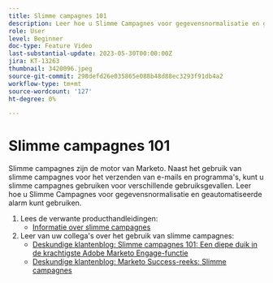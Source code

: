 ```yaml
---
title: Slimme campagnes 101
description: Leer hoe u Slimme Campagnes voor gegevensnormalisatie en geautomatiseerde alarm kunt gebruiken.
role: User
level: Beginner
doc-type: Feature Video
last-substantial-update: 2023-05-30T00:00:00Z
jira: KT-13263
thumbnail: 3420096.jpeg
source-git-commit: 298defd26e035865e088b48d88ec3293f91db4a2
workflow-type: tm+mt
source-wordcount: '127'
ht-degree: 0%

---
```



# Slimme campagnes 101

Slimme campagnes zijn de motor van Marketo. Naast het gebruik van slimme campagnes voor het verzenden van e-mails en programma&#39;s, kunt u slimme campagnes gebruiken voor verschillende gebruiksgevallen. Leer hoe u Slimme Campagnes voor gegevensnormalisatie en geautomatiseerde alarm kunt gebruiken.

1. Lees de verwante producthandleidingen:
   * [Informatie over slimme campagnes](https://experienceleague.adobe.com/docs/marketo/using/product-docs/core-marketo-concepts/smart-campaigns/understanding-smart-campaigns.html)
2. Leer van uw collega&#39;s over het gebruik van slimme campagnes:
   * [Deskundige klantenblog: Slimme campagnes 101: Een diepe duik in de krachtigste Adobe Marketo Engage-functie](https://nation.marketo.com/t5/product-blogs/smart-campaigns-101-a-deep-dive-into-adobe-marketo-engage-s-most/ba-p/313385#M1838)
   * [Deskundige klantenblog: Marketo Success-reeks: Slimme campagnes](https://nation.marketo.com/t5/product-blogs/marketo-success-series-smart-campaigns/ba-p/306961)

